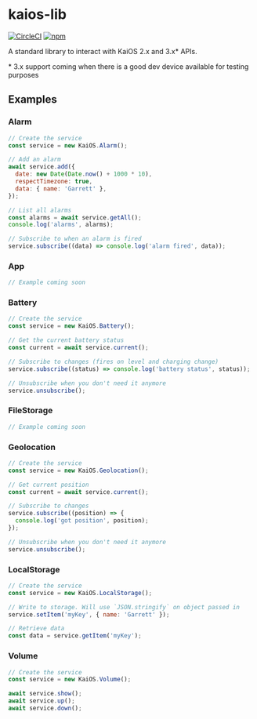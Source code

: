 # kaios-lib

[![CircleCI](https://circleci.com/gh/garredow/kaios-lib/tree/main.svg?style=svg)](https://circleci.com/gh/garredow/kaios-lib/tree/main)
[![npm](https://img.shields.io/npm/v/kaios-lib.svg)](https://www.npmjs.com/package/kaios-lib)

A standard library to interact with KaiOS 2.x and 3.x\* APIs.

\* 3.x support coming when there is a good dev device available for testing purposes

## Examples

### Alarm

```js
// Create the service
const service = new KaiOS.Alarm();

// Add an alarm
await service.add({
  date: new Date(Date.now() + 1000 * 10),
  respectTimezone: true,
  data: { name: 'Garrett' },
});

// List all alarms
const alarms = await service.getAll();
console.log('alarms', alarms);

// Subscribe to when an alarm is fired
service.subscribe((data) => console.log('alarm fired', data));
```

### App

```js
// Example coming soon
```

### Battery

```js
// Create the service
const service = new KaiOS.Battery();

// Get the current battery status
const current = await service.current();

// Subscribe to changes (fires on level and charging change)
service.subscribe((status) => console.log('battery status', status));

// Unsubscribe when you don't need it anymore
service.unsubscribe();
```

### FileStorage

```js
// Example coming soon
```

### Geolocation

```js
// Create the service
const service = new KaiOS.Geolocation();

// Get current position
const current = await service.current();

// Subscribe to changes
service.subscribe((position) => {
  console.log('got position', position);
});

// Unsubscribe when you don't need it anymore
service.unsubscribe();
```

### LocalStorage

```js
// Create the service
const service = new KaiOS.LocalStorage();

// Write to storage. Will use `JSON.stringify` on object passed in
service.setItem('myKey', { name: 'Garrett' });

// Retrieve data
const data = service.getItem('myKey');
```

### Volume

```js
// Create the service
const service = new KaiOS.Volume();

await service.show();
await service.up();
await service.down();
```

